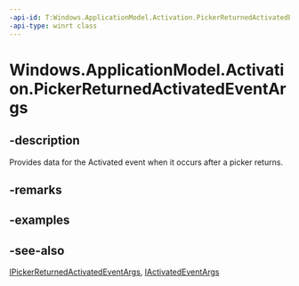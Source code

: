 ----api-id: T:Windows.ApplicationModel.Activation.PickerReturnedActivatedEventArgs
-api-type: winrt class
---<!-- Class syntax.public class PickerReturnedActivatedEventArgs : Windows.ApplicationModel.Activation.IActivatedEventArgs, Windows.ApplicationModel.Activation.IPickerReturnedActivatedEventArgs--># Windows.ApplicationModel.Activation.PickerReturnedActivatedEventArgs## -descriptionProvides data for the Activated event when it occurs after a picker returns.## -remarks## -examples## -see-also[IPickerReturnedActivatedEventArgs](ipickerreturnedactivatedeventargs.md), [IActivatedEventArgs](iactivatedeventargs.md)